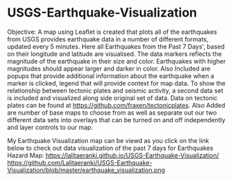 # USGS-Earthquake-Visualization
Objective: 
 A map using Leaflet  is created that plots all of the earthquakes from USGS provides earthquake data in a number of different formats, updated every 5 minutes. Here all Earthquakes from the Past 7 Days', based on their longitude and latitude are visualised.
The data markers reflects the magnitude of the earthquake in their size and color. Earthquakes with higher magnitudes should appear larger and darker in color.
Also Included are  popups that provide additional information about the earthquake when a marker is clicked, legend that will provide context for  map data.
To show the relationship between tectonic plates and seismic activity, a second data set is included and visualized along side original set of data. Data on tectonic plates can be found at https://github.com/fraxen/tectonicplates.
Also Added are number of base maps to choose from as well as separate out our two different data sets into overlays that can be turned on and off independently and layer controls to our map.


My Earthquake Visualization map can be viewd as you click on the link below to check out data visualization of the past 7 days for Earthquakes Hazard Map:
https://lalitaeranki.github.io/USGS-Earthquake-Visualization/
https://github.com/Lalitaeranki/USGS-Earthquake-Visualization/blob/master/earthquake_visualization.png
